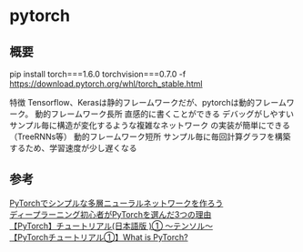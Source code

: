 # pytorch

## 概要
pip install torch===1.6.0 torchvision===0.7.0 -f https://download.pytorch.org/whl/torch_stable.html

特徴
    Tensorflow、Kerasは静的フレームワークだが、pytorchは動的フレームワーク。
動的フレームワーク長所
    直感的に書くことができる
    デバッグがしやすい
    サンプル毎に構造が変化するような複雑なネットワーク の実装が簡単にできる（TreeRNNs等）
動的フレームワーク短所
    サンプル毎に毎回計算グラフを構築するため、学習速度が少し遅くなる


## 参考
[PyTorchでシンプルな多層ニューラルネットワークを作ろう](https://qiita.com/sudamasahiko/items/b54fed1ffe8bb6d48818)  
[ディープラーニング初心者がPyTorchを選んだ3つの理由](https://watlab-blog.com/2020/01/26/pytorch/)  
[【PyTorch】チュートリアル(日本語版 )① 〜テンソル〜](https://qiita.com/Hexans/items/bb0f95c0c180f696a598)  
[【PyTorchチュートリアル①】What is PyTorch?](https://qiita.com/sudominoru/items/544aec4dc867187a93fa)  
